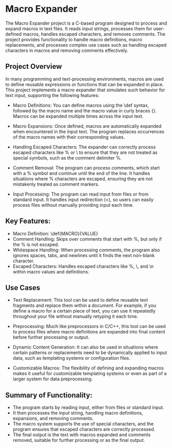 # Macro Expander
The Macro Expander project is a C-based program designed to process and expand macros in text files. It reads input strings, processes them for user-defined macros, handles escaped characters, and removes comments. The project provides functionality to handle macro definitions, macro replacements, and processes complex use cases such as handling escaped characters in macros and removing comments effectively.

## Project Overview
In many programming and text-processing environments, macros are used to define reusable expressions or functions that can be expanded in place. This project implements a macro expander that simulates such behavior for text input, supporting the following features:

- Macro Definitions: You can define macros using the \def syntax, followed by the macro name and the macro value in curly braces {}. Macros can be expanded multiple times across the input text.

- Macro Expansions: Once defined, macros are automatically expanded when encountered in the input text. The program replaces occurrences of the macro names with their corresponding values.

- Handling Escaped Characters: The expander can correctly process escaped characters like \% or \\ to ensure that they are not treated as special symbols, such as the comment delimiter %.

- Comment Removal: The program can process comments, which start with a % symbol and continue until the end of the line. It handles situations where % characters are escaped, ensuring they are not mistakenly treated as comment markers.

- Input Processing: The program can read input from files or from standard input. It handles input redirection (<), so users can easily process files without manually providing input each time.

## Key Features:
- Macro Definition: \def{MACRO}{VALUE}
- Comment Handling: Skips over comments that start with %, but only if the % is not escaped.
- Whitespace Handling: When processing comments, the program also ignores spaces, tabs, and newlines until it finds the next non-blank character.
- Escaped Characters: Handles escaped characters like \%, \\, and \n within macro values and definitions.

## Use Cases
- Text Replacement: This tool can be used to define reusable text fragments and replace them within a document. For example, if you define a macro for a certain piece of text, you can use it repeatedly throughout your file without manually retyping it each time.

- Preprocessing: Much like preprocessors in C/C++, this tool can be used to process files where macro definitions are expanded into final content before further processing or output.

- Dynamic Content Generation: It can also be used in situations where certain patterns or replacements need to be dynamically applied to input data, such as templating systems or configuration files.

- Customizable Macros: The flexibility of defining and expanding macros makes it useful for customizable templating systems or even as part of a larger system for data preprocessing.

## Summary of Functionality:
- The program starts by reading input, either from files or standard input.
- It then processes the input string, handling macro definitions, expansions, and removing comments.
- The macro system supports the use of special characters, and the program ensures that escaped characters are correctly processed.
- The final output is the text with macros expanded and comments removed, suitable for further processing or as the final output.
